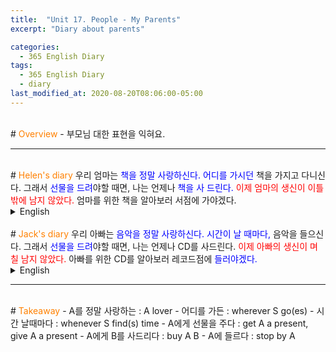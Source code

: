 ```yaml
---
title:  "Unit 17. People - My Parents"
excerpt: "Diary about parents"

categories:
  - 365 English Diary
tags:
  - 365 English Diary
  - diary
last_modified_at: 2020-08-20T08:06:00-05:00
---
```

<!--
%% color
%% 주황색 : <span style="color:#FF8000"></span>
%% 파란색 : <span style="color:#0000FF"></span>
%% 빨간색 : <span style="color:#FF0000"></span>
%% 초록색 : <span style="color:#00FF00"></span>
%% 보라색 : <span style="color:#9A2EFE"></span>

주어 -> 서술어 -> 서술어 뒷자리 순으로 사고.

<span style="color:blue">
</span>
-->
<br>
# <span style="color:#FF8000">Overview</span>
- 부모님 대한 표현을 익혀요.
  
----
<br>
# <span style="color:#FF8000">Helen's diary</span>
우리 엄마는 <span style="color:blue">책을 정말 사랑하신다.</span>  
<span style="color:blue">어디를 가시던</span> 책을 가지고 다니신다.  
그래서 <span style="color:blue">선물을 드려</span>야할 때면, 나는 언제나 <span style="color:blue">책을 사 드린다.</span>  
<span style="color:red">이제 엄마의 생신이 이틀 밖에 남지 않았다.</span>  
엄마를 위한 책을 알아보러 서점에 가야겠다.  
  
<details>
<summary>English</summary>
<div markdown="1">
My mom is a real <span style="color:blue">book lover.</span>  
She carries her books <span style="color:blue">wherever she goes.</span>  
So if I need to <span style="color:blue">get her a present</span>, I always <span style="color:blue">buy her a book.</span>  
Now there are only two days left before her birthday. <span style="color:red">(= [gus] Now I have only two days before her birthday.)</span>  
I think I should go to a bookstore to check out a book for her.  
</div>
</details>
<br>
# <span style="color:#FF8000">Jack's diary</span>
우리 아빠는 <span style="color:blue">음악을 정말 사랑하신다.</span>  
<span style="color:blue">시간이 날 때마다,</span> 음악을 들으신다.  
그래서 <span style="color:blue">선물을 드려</span>야할 때면, 나는 언제나 CD를 사드린다.  
<span style="color:red">이제 아빠의 생신이 며칠 남지 않았다.</span>  
아빠를 위한 CD를 알아보러 레코드점에 <span style="color:blue">들러야겠다.</span>  
  
<details>
<summary>English</summary>
<div markdown="1">
My dad is a <span style="color:blue">huge fan of music.</span>  
He listens to music <span style="color:blue">whenever he finds time.</span>  
So if I need to <span style="color:blue">give him a gift</span>, I always buy him a CD.  
Now there are only a few days left before his birthday. <span style="color:red">(= [gus] Now I have only two days before her birthday.)</span>  
I think I should <span style="color:blue">stop by</span> a record shop to check out a CD for him.  
</div>
</details>
  
----
<br>
# <span style="color:#FF8000">Takeaway</span>
- A를 정말 사랑하는 : A lover
- 어디를 가든 : wherever S go(es)
- 시간 날때마다 : whenever S find(s) time
- A에게 선물을 주다 : get A a present, give A a present
- A에게 B를 사드리다 : buy A B
- A에 들르다 : stop by A